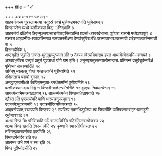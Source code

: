 +++
title = "२"

+++
उखासम्भरणमष्टम्याम् १  
आहवनीयस्य पुरस्तान्मत्या चतुरस्रे श्वभ्रे
मृत्पिण्डमवदधाति भूमिसमम् २  
पिण्डमपरेण व्यध्वे
वल्मीकवपां छिद्रा ंनिदधाति ३  
आहवनीयं दक्षिणेन
त्रिवृन्मुञ्जपञ्चाङ्गीबद्धास्तिष्ठन्ति
प्राञ्चो-ऽश्वगर्दभाजाः पूर्वापरा रासभो
मध्येऽश्वपूर्वाः ४  
उत्तरत आहवनीय-स्याऽरत्निमात्र उभयतस्तीक्ष्णा
वैणवीसुषिराऽभ्रिः कल्माष्यभावेऽकल्माषी प्रादेशमात्र्यरत्निमात्री वा ५  
हिरण्मयीमेके ६  
अष्टगृहीतं जुहोति
सन्तत-मुद्गृह्णन्युञ्जान इति ७
देवस्य त्वेत्यभ्रिमादाय हस्त आधायेत्येनामभि-मन्त्रयते ८  
अश्वप्रभृतींश्च
प्रत्यृचं प्रतूर्तं युञ्जाथां योगे योग इति ९
अनुस्पृशन्नुत्क्रमयत्येनान्प्राचः
प्रतिमन्त्रं प्रतूर्वन्नुर्वन्तरिक्षं पृथिव्याः सधस्थादिति १०  
अग्निषु
ज्वलत्सु पिण्डं गच्छन्त्यग्निं पुरीष्यमिति ११  
दक्षिणतश्च पशवो
युगपत् १२  
अनद्धापुरुषमीक्षते देवपितृमनुष्या-ऽनर्थकमग्निं
पुरीष्यमिति १३  
वल्मीकवपामादाय छिद्रे ण
पिण्डमी-क्षतेऽन्वग्निरिति १४
दृष्ट्वा निदधात्येनाम् १५  
आगत्येत्यभिमन्त्रयतेऽश्वम् १६
आक्रम्येत्यनेन पिण्डमधिष्ठापयति १७  
द्यौस्त इति
पृष्ठस्योपरि पाणिं धारयन्ननुपस्पृशन् १८  
उत्क्रामेत्युत्क्रमयति १९
उदक्रमीदित्यभिमन्त्रयते २०  
आहवनीयवत् स्थापयति पिण्डस्य २१
उपविश्य मृदमभिजुहोत्या त्वा जिघर्मीति व्यतिषक्ताभ्यामृग्भ्यामाहुती
स्रुवेणाश्वपदे २२  
अभ्र्या पिण्डं त्रिः परिलिखति परि वाजपतिरिति
बहिर्बहिरुत्तरयोत्तरया २३  
अभ्र्या पिण्डं खनति देवस्य त्वेति २४
कृष्णाजिनमास्तीर्योत्तरतः २५  
तस्मिन्पुष्करपर्णमपां पृष्ठमिति
२६  
विमार्ष्ट्येनद्दिव इति २७  
आलभत उभे शर्म च स्थ इति २८  
पिण्डं
पुरीष्योऽसीति २९  
